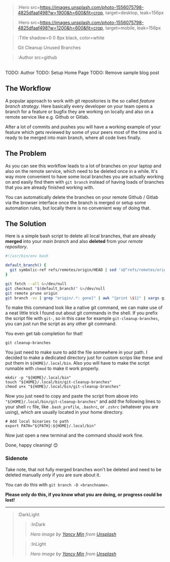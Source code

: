 > :Hero src=https://images.unsplash.com/photo-1556075798-4825dfaaf498?w=1900&h=600&fit=crop,
> target=desktop,
> leak=156px

> :Hero src=https://images.unsplash.com/photo-1556075798-4825dfaaf498?w=1200&h=600&fit=crop,
> target=mobile,
> leak=156px

> :Title shadow=0 0 8px black, color=white
>
> Git Cleanup Unused Branches

> :Author src=github

<br>
TODO: Author
TODO: Setup Home Page
TODO: Remove sample blog post

## The Workflow

A popular approach to work with git repositories is the so called _feature
branch strategy_. Here basically every developer on your team opens a branch
for a feature or bugfix they are working on locally and also on a remote
service like e.g. Github or Gitlab.

After a lot of commits and pushes you will have a working example of your
feature which gets reviewed by some of your peers most of the time and is
ready to be merged into main branch, where all code lives finally.

## The Problem

As you can see this workflow leads to a lot of branches on your laptop and
also on the remote service, which need to be deleted once in a while. It's
way more convenient to have some local branches you are actually working on
and easily find them with `git branch` instead of having loads of
branches that you are already finished working with.

You can automatically delete the branches on your remote Github / Gitlab via
the browser interface once the branch is merged or setup some automation
rules, but locally there is no convenient way of doing that.

## The Solution

Here is a simple bash script to delete all local branches, that are already
**merged** into your _main branch_ and also **deleted** from your _remote
repository_.

```bash
#!/usr/bin/env bash

default_branch() {
  git symbolic-ref refs/remotes/origin/HEAD | sed 's@^refs/remotes/origin/@@'
}

git fetch --all &>/dev/null
git checkout "$(default_branch)" &>/dev/null
git remote prune origin
git branch -vv | grep "origin/.*: gone]" | awk "{print \$1}" | xargs git branch -d
```

To make this command look like a native git command, we can make use of a
neat little trick I found out about git commands in the shell. If you prefix
the script file with `git-`, so in this case for example
`git-cleanup-branches`, you can just run the script as any other git command.

You even get tab completion for that!

```
git cleanup-branches
```

You just need to make sure to add the file somewhere in your path.
I decided to make a dedicated directory just for custom scrips like these
and put them in `${HOME}/.local/bin`. Also you will have to make the script
runnable with `chmod` to make it work properly.

```
mkdir -p "${HOME}/.local/bin"
touch "${HOME}/.local/bin/git-cleanup-branches"
chmod u+x "${HOME}/.local/bin/git-cleanup-branches"
```

Now you just need to copy and paste the script from above into
`"${HOME}/.local/bin/git-cleanup-branches"` and add the following lines to
your shell `rc` file, like `.bash_profile`, `.bashrc`, or `.zshrc` (whatever
you are using), which are usually located in your home directory.

```
# Add local binaries to path
export PATH="${PATH}:${HOME}/.local/bin"
```

Now just open a new terminal and the command should work fine.

Done, happy cleaning! 😊

### Sidenote

Take note, that not fully merged branches won't be deleted and need to be
deleted manually _only_ if you are sure about it.

You can do this with `git branch -D <branchname>`.

**Please only do this, if you know what you are doing, or progress could be lost!**

---

> :DarkLight
>
> > :InDark
> >
> > _Hero image by [Yancy Min](https://unsplash.com/@yancymin) from [Unsplash](https://unsplash.com)_
>
> > :InLight
> >
> > _Hero image by [Yancy Min](https://unsplash.com/@yancymin) from [Unsplash](https://unsplash.com)_
